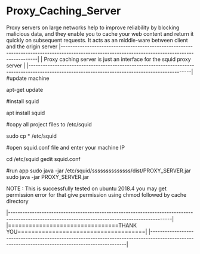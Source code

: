 # Proxy_Caching_Server
Proxy servers on large networks help to improve reliability by blocking malicious data, and they enable you to cache your web content and return it quickly on subsequent requests. It acts as an middle-ware between client and the origin server
|--------------------------------------------------------------------------------------------------------------------------------------------------|
|                            Proxy caching server is just an interface for the squid proxy server                                                      |
|--------------------------------------------------------------------------------------------------------------------------------------------------|
#update machine

apt-get update



#install squid

apt install squid




#copy all project files to /etc/squid

sudo cp * /etc/squid



#open squid.conf file and enter your machine IP

cd /etc/squid
gedit squid.conf




#run app
sudo java -jar /etc/squid/ssssssssssssss/dist/PROXY_SERVER.jar
sudo java -jar PROXY_SERVER.jar


NOTE : This is successfully tested on ubuntu 2018.4
you may get permission error for that give permission using chmod followed by cache directory



|--------------------------------------------------------------------------------------------------------------------------------------------------|
|================================THANK YOU=====================================|
|--------------------------------------------------------------------------------------------------------------------------------------------------|
